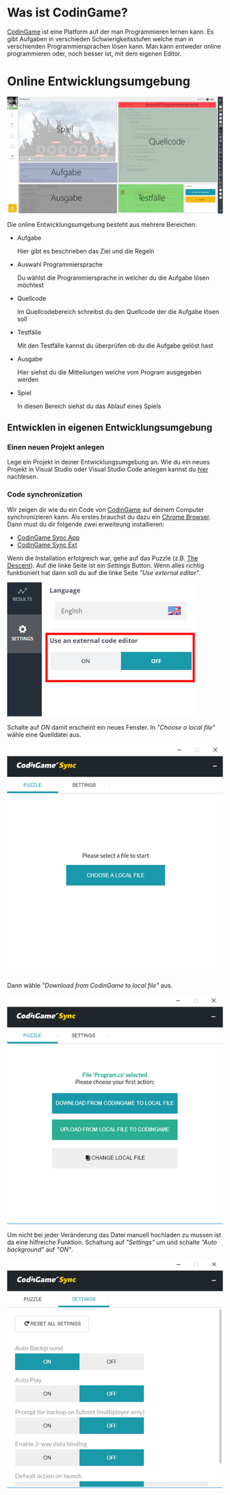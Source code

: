 # Was ist CodinGame?
[CodinGame][1] ist eine Platform auf der man Programmieren lernen kann. Es gibt Aufgaben in verschieden Schwierigkeitsstufen welche man in verschienden Programmiersprachen lösen kann. Man kann entweder online programmieren oder, noch besser ist, mit dem eigenen Editor.

# Online Entwicklungsumgebung

![](images/CodinGame_IDE.png)

Die online Entwicklungsumgebung besteht aus mehrere Bereichen:

* Aufgabe
	
	Hier gibt es beschrieben das Ziel und die Regeln

* Auswahl Programmiersprache

	Du wählst die Programmiersprache in welcher du die Aufgabe lösen möchtest

* Quellcode

	Im Quellcodebereich schreibst du den Quellcode der die Aufgabe lösen soll

* Testfälle
	
	Mit den Testfälle kannst du überprüfen ob du die Aufgabe gelöst hast

* Ausgabe

	Hier siehst du die Mitteilungen welche vom Program ausgegeben werden

* Spiel

	In diesen Bereich siehst du das Ablauf eines Spiels

## Entwicklen in eigenen Entwicklungsumgebung

### Einen neuen Projekt anlegen
Lege ein Projekt in deiner Entwicklungsumgebung an. Wie du ein neues Projekt in Visual Studio oder Visual Studio Code anlegen kannst du [hier](../Hello_World/Readme.md) nachlesen.

### Code synchronization
Wir zeigen dir wie du ein Code von [CodinGame][1] auf deinem Computer synchronizieren kann. Als erstes brauchst du dazu ein [Chrome Browser](https://www.google.com/chrome/). Dann must du dir folgende zwei erweiteung installieren:

* [CodinGame Sync App](https://chrome.google.com/webstore/detail/codingame-sync-app/nmdombhgnofjnnaenegcdehnbkajfgbh)
* [CodinGame Sync Ext](https://chrome.google.com/webstore/detail/codingame-sync-ext/ldjnbdgcceengbjkalemckffhaajkehd)

Wenn die Installation erfolgreich war, gehe auf das Puzzle (z.B. [The Descent](https://www.codingame.com/ide/puzzle/the-descent)). Auf die linke Seite ist ein _Settings_ Button. Wenn alles richtig funktioniert hat dann soll du auf die linke Seite _"Use external editor"_.

![](images/CodinGame_use_external_editor.png)

Schalte auf _ON_ damit erscheint ein neues Fenster. In _"Choose a local file"_ wähle eine Quelldatei aus.

![](images/CodinGame_sync_dialog.png)

Dann wähle _"Download from CodinGame to local file"_ aus.

![](images/CodinGame_download_code.png)

Um nicht bei jeder Veränderung das Datei manuell hochladen zu mussen ist da eine hilfreiche Funktion. Schaltung auf _"Settings"_ um und schalte _"Auto background"_ auf _"ON"_.

![](images/CodinGame_settings.png)

[1]: https://www.codingame.com/
